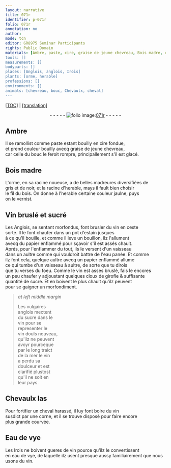 ```yaml
---
layout: narrative
title: 071r
identifier: p-071r
folio: 071r
annotation: no
author:
mode: tcn
editor: GR8975 Seminar Participants
rights: Public Domain
materials: [Ambre, paste, cire, graise de jeune chevreau, Bois madre, orme, racine d'herable, bois, herable, Vin, sucré, vin, estain, papier, eau panée, cloux de girofle, sucre, Eau de vye, eau de vye]
tools: []
measurements: []
bodyparts: []
places: [Anglois, anglois, Irois]
plants: [orme, herable]
professions: []
environments: []
animals: [chevreau, bouc, Chevaulx, cheval]
---
```


 <p><a href="{{ site.baseurl }}/normalized/">[TOC]</a> | <a href="{{ site.baseurl }}/texts/p-071r_tl/" target="_blank">[translation]</a></p><div class="folio" align="center">- - - - - <a href="http://gallica.bnf.fr/ark:/12148/btv1b10500001g/f147.image" target="_blank"><img src="https://cu-mkp.github.io/2017-workshop-edition/assets/photo-icon.png" alt="folio image: " style="display:inline-block; margin-bottom:-3px;"/>071r</a> - - - - - </div>  
  

## <span class="m">Ambre</span>

 
Il se ramollist co<span class="exp">mm</span>e <span class="m">paste</span> estant bouilly en <span class="m">cire</span> fondue,<br/> et prend couleur bouilly avecq <span class="m">graise de jeune <span class="al">chevreau</span></span>,<br/> car celle du <span class="al">bouc</span> le feroit rompre, principallem<span class="exp">ent</span> s'il est glacé.
 
 
  

## <span class="m">Bois madre</span>

 
L'<span class="m"><span class="pa">orme</span></span>, en sa racine noueuse, a de belles madreures diversifiées de<br/> gris et de noir, et la <span class="m">racine d'<span class="pa">herable</span></span>, mays il fault bien choisir<br/> le fil du <span class="m">bois</span>. On donne à l'<span class="m"><span class="pa">herable</span></span> certaine couleur jaulne, puys<br/> on le vernist.
 
 
  

## <span class="m">Vin</span> bruslé et <span class="m">sucré</span>

 
Les <span class="pl">Anglois</span>, se sentant morfondus, font brusler du <span class="m">vin</span> en ceste<br/> sorte. Il le font chaufer dans un pot d'<span class="m">estain</span> jusques<br/> à ce qu'il bouille, et comme il leve un bouillon, ilz l'allument<br/> avecq du <span class="m">papier</span> enflammé pour sçavoir s'il est assés chault.<br/> Aprés, pour l'enflammer du tout, ils le versent d'un vaisseau<br/> dans un aultre co<span class="exp">mm</span>e qui vouldroit battre de l'<span class="m">eau panée</span>. Et co<span class="exp">mm</span>e<br/> ilz font cela, quelque aultre avecq un <span class="m">papier</span> enflammé allume<br/> ce qui tumbe d'un vaisseau à aultre, de sorte que tu dirois<br/> que tu verses du foeu. Co<span class="exp">mm</span>e le <span class="m">vin</span> est asses bruslé, fais le encores<br/> un peu chaufer y adjoustant quelques <span class="m">cloux de girofle</span> & suffisa<span class="exp">n</span>te<br/> quantité de <span class="m">sucre</span>. Et en boivent le plus chault qu'ilz peuvent<br/> pour se gaigner un morfondiment.
 
> *at left middle margin*
> 
> 
>  Les vulgaires<br/> <span class="pl">anglois</span> mectent<br/> du <span class="m">sucre</span> dans le<br/> <span class="m">vin</span> pour se<br/> representer le<br/> <span class="m">vin</span> douls nouveau,<br/> qu'ilz ne peuvent<br/> avoyr pourceque<br/> par le long traict<br/> de la mer le <span class="m">vin</span><br/> a perdu sa<br/> doulceur et est<br/> clarifié plustost<br/> qu'il ne soit en<br/> leur pays.
 
 
  

## <span class="al">Chevaulx</span> las

 
Pour fortifier un <span class="al">cheval</span> harassé, il luy font boire du <span class="m">vin</span><br/> susdict par une corne, et il se trouve disposé pour faire encore<br/> plus grande courvée.
 
 
  

## <span class="m">Eau de vye</span>

 
Les <span class="pl">Irois</span> ne boivent gueres de <span class="m">vin</span> pource qu'ilz le convertissent<br/> en <span class="m">eau de vye</span>, de laquelle ilz usent presque aussy familiairem<span class="exp">ent</span> que nous<br/> usons du <span class="m">vin</span>.
 
 